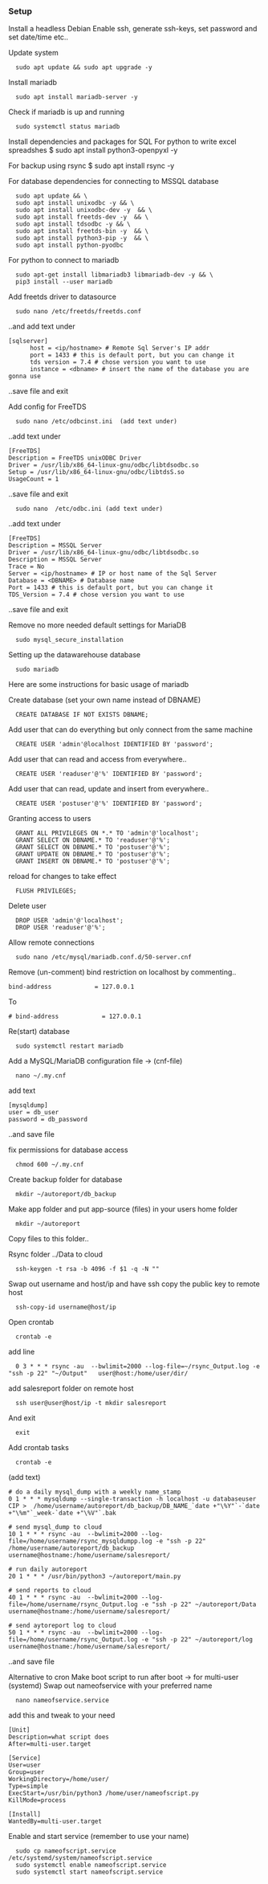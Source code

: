 <h3>Setup</h3>

Install a headless Debian
Enable ssh, generate ssh-keys, set password and set date/time etc..

Update system
```
  sudo apt update && sudo apt upgrade -y
```

Install mariadb
```
  sudo apt install mariadb-server -y
```

Check if mariadb is up and running
```
  sudo systemctl status mariadb
```


Install dependencies and packages for SQL
For python to write excel spreadshes
$ sudo apt install python3-openpyxl -y

For backup using rsync
$ sudo apt install rsync -y

For database dependencies for connecting to MSSQL database
```
  sudo apt update && \
  sudo apt install unixodbc -y && \
  sudo apt install unixodbc-dev -y  && \
  sudo apt install freetds-dev -y  && \
  sudo apt install tdsodbc -y && \
  sudo apt install freetds-bin -y  && \
  sudo apt install python3-pip -y  && \
  sudo apt install python-pyodbc
```

For python to connect to mariadb
```
  sudo apt-get install libmariadb3 libmariadb-dev -y && \
  pip3 install --user mariadb
```


Add freetds driver to datasource
```
  sudo nano /etc/freetds/freetds.conf
```

..and add text under

```
[sqlserver]
      host = <ip/hostname> # Remote Sql Server's IP addr
      port = 1433 # this is default port, but you can change it
      tds version = 7.4 # chose version you want to use
      instance = <dbname> # insert the name of the database you are gonna use
```
..save file and exit


Add config for FreeTDS
```
  sudo nano /etc/odbcinst.ini  (add text under)
```
..add text under

```
[FreeTDS]
Description = FreeTDS unixODBC Driver
Driver = /usr/lib/x86_64-linux-gnu/odbc/libtdsodbc.so
Setup = /usr/lib/x86_64-linux-gnu/odbc/libtdsS.so
UsageCount = 1
```
..save file and exit

```
  sudo nano  /etc/odbc.ini (add text under)
```
..add text under
```
[FreeTDS]
Description = MSSQL Server
Driver = /usr/lib/x86_64-linux-gnu/odbc/libtdsodbc.so
Description = MSSQL Server
Trace = No
Server = <ip/hostname> # IP or host name of the Sql Server
Database = <DBNAME> # Database name
Port = 1433 # this is default port, but you can change it
TDS_Version = 7.4 # chose version you want to use
```
..save file and exit


Remove no more needed default settings for MariaDB
```
  sudo mysql_secure_installation
```

Setting up the datawarehouse database
```
  sudo mariadb
```


Here are some instructions for basic usage of mariadb

Create database (set your own name instead of DBNAME)
```
  CREATE DATABASE IF NOT EXISTS DBNAME;
```
Add user that can do everything but only connect from the same machine
```
  CREATE USER 'admin'@localhost IDENTIFIED BY 'password';
```
Add user that can read and access from everywhere..
```
  CREATE USER 'readuser'@'%' IDENTIFIED BY 'password';
```
Add user that can read, update and insert from everywhere..
```
  CREATE USER 'postuser'@'%' IDENTIFIED BY 'password';
```

Granting access to users
```
  GRANT ALL PRIVILEGES ON *.* TO 'admin'@'localhost';
  GRANT SELECT ON DBNAME.* TO 'readuser'@'%';
  GRANT SELECT ON DBNAME.* TO 'postuser'@'%';
  GRANT UPDATE ON DBNAME.* TO 'postuser'@'%';
  GRANT INSERT ON DBNAME.* TO 'postuser'@'%';
```

reload for changes to take effect
```
  FLUSH PRIVILEGES;
```

Delete user
```
  DROP USER 'admin'@'localhost';
  DROP USER 'readuser'@'%';
```

Allow remote connections
```
  sudo nano /etc/mysql/mariadb.conf.d/50-server.cnf
```
Remove (un-comment) bind restriction on localhost by commenting..
```
bind-address            = 127.0.0.1
```
To
```
# bind-address            = 127.0.0.1
```

Re(start) database
```
  sudo systemctl restart mariadb
```

Add a MySQL/MariaDB configuration file -> (cnf-file)
```
  nano ~/.my.cnf
```

add text
```
[mysqldump]
user = db_user
password = db_password
```
..and save file

fix permissions for database access
```
  chmod 600 ~/.my.cnf
```

Create backup folder for database
```
  mkdir ~/autoreport/db_backup
```

Make app folder and put app-source (files) in your users home folder
```
  mkdir ~/autoreport
```

Copy files to this folder..



Rsync folder ../Data to cloud
```
  ssh-keygen -t rsa -b 4096 -f $1 -q -N ""
```

Swap out username and host/ip and have ssh copy the public key to remote host
```
  ssh-copy-id username@host/ip
```

Open crontab
```
  crontab -e
```

add line
```
  0 3 * * * rsync -au  --bwlimit=2000 --log-file=~/rsync_Output.log -e "ssh -p 22" "~/Output"   user@host:/home/user/dir/
```

add salesreport folder on remote host
```
  ssh user@user@host/ip -t mkdir salesreport
```

And exit
```
  exit
```

Add crontab tasks
```
  crontab -e
```

(add text)
```
# do a daily mysql_dump with a weekly name_stamp
0 1 * * * mysqldump --single-transaction -h localhost -u databaseuser CIP >  /home/username/autoreport/db_backup/DB_NAME_`date +"\%Y"`-`date +"\%m"`_week-`date +"\%V"`.bak

# send mysql_dump to cloud
10 1 * * * rsync -au  --bwlimit=2000 --log-file=/home/username/rsync_mysqldumpp.log -e "ssh -p 22" /home/username/autoreport/db_backup   username@hostname:/home/username/salesreport/

# run daily autoreport
20 1 * * * /usr/bin/python3 ~/autoreport/main.py

# send reports to cloud
40 1 * * * rsync -au  --bwlimit=2000 --log-file=/home/username/rsync_Output.log -e "ssh -p 22" ~/autoreport/Data   username@hostname:/home/username/salesreport/

# send aytoreport log to cloud
50 1 * * * rsync -au  --bwlimit=2000 --log-file=/home/username/rsync_Output.log -e "ssh -p 22" ~/autoreport/log   username@hostname:/home/username/salesreport/
```

..and save file


Alternative to cron
Make boot script to run after boot -> for multi-user (systemd)
Swap out nameofservice with your preferred name
```
  nano nameofservice.service
```

add this and tweak to your need
```
[Unit]
Description=what script does
After=multi-user.target

[Service]
User=user
Group=user
WorkingDirectory=/home/user/
Type=simple
ExecStart=/usr/bin/python3 /home/user/nameofscript.py
KillMode=process

[Install]
WantedBy=multi-user.target
```

Enable and start service (remember to use your name)
```
  sudo cp nameofscript.service /etc/systemd/system/nameofscript.service
  sudo systemctl enable nameofscript.service
  sudo systemctl start nameofscript.service
```
